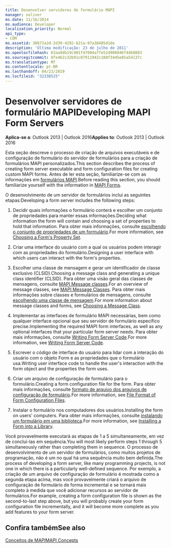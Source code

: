 ```yaml
---
title: Desenvolver servidores de formulário MAPI
manager: soliver
ms.date: 11/16/2014
ms.audience: Developer
localization_priority: Normal
api_type:
- COM
ms.assetid: 30672a2d-2d39-4292-b21a-97a38485d1de
description: 'Última modificação: 23 de julho de 2011'
ms.openlocfilehash: 63aa9db19c901f47004a7fe52d906846f44b8883
ms.sourcegitcommit: 8fe462c32b91c87911942c188f3445e85a54137c
ms.translationtype: MT
ms.contentlocale: pt-BR
ms.lasthandoff: 04/23/2019
ms.locfileid: "32338525"
---
```

# <a name="developing-mapi-form-servers"></a><span data-ttu-id="b6f32-103">Desenvolver servidores de formulário MAPI</span><span class="sxs-lookup"><span data-stu-id="b6f32-103">Developing MAPI Form Servers</span></span>

  
  
<span data-ttu-id="b6f32-104">**Aplica-se a**: Outlook 2013 | Outlook 2016</span><span class="sxs-lookup"><span data-stu-id="b6f32-104">**Applies to**: Outlook 2013 | Outlook 2016</span></span> 
  
<span data-ttu-id="b6f32-105">Esta seção descreve o processo de criação de arquivos executáveis e de configuração de formulário do servidor de formulários para a criação de formulários MAPI personalizados.</span><span class="sxs-lookup"><span data-stu-id="b6f32-105">This section describes the process of creating form server executable and form configuration files for creating custom MAPI forms.</span></span> <span data-ttu-id="b6f32-106">Antes de ler esta seção, familiarize-se com as informações em [formulários MAPI](mapi-forms.md).</span><span class="sxs-lookup"><span data-stu-id="b6f32-106">Before reading this section, you should familiarize yourself with the information in [MAPI Forms](mapi-forms.md).</span></span>
  
<span data-ttu-id="b6f32-107">O desenvolvimento de um servidor de formulários inclui as seguintes etapas:</span><span class="sxs-lookup"><span data-stu-id="b6f32-107">Developing a form server includes the following steps:</span></span>
  
1. <span data-ttu-id="b6f32-108">Decidir quais informações o formulário conterá e escolher um conjunto de propriedades para manter essas informações.</span><span class="sxs-lookup"><span data-stu-id="b6f32-108">Deciding what information the form will contain and choosing a set of properties to hold that information.</span></span> <span data-ttu-id="b6f32-109">Para obter mais informações, consulte [escolhendo o conjunto de propriedades de um formulário](choosing-a-form-s-property-set.md).</span><span class="sxs-lookup"><span data-stu-id="b6f32-109">For more information, see [Choosing a Form's Property Set](choosing-a-form-s-property-set.md).</span></span>
    
2. <span data-ttu-id="b6f32-110">Criar uma interface do usuário com a qual os usuários podem interagir com as propriedades do formulário.</span><span class="sxs-lookup"><span data-stu-id="b6f32-110">Designing a user interface with which users can interact with the form's properties.</span></span>
    
3. <span data-ttu-id="b6f32-111">Escolher uma classe de mensagem e gerar um identificador de classe exclusivo (CLSID).</span><span class="sxs-lookup"><span data-stu-id="b6f32-111">Choosing a message class and generating a unique class identifier (CLSID).</span></span> <span data-ttu-id="b6f32-112">Para obter uma visão geral das classes de mensagens, consulte [MAPI Message classes](mapi-message-classes.md).</span><span class="sxs-lookup"><span data-stu-id="b6f32-112">For an overview of message classes, see [MAPI Message Classes](mapi-message-classes.md).</span></span> <span data-ttu-id="b6f32-113">Para obter mais informações sobre classes e formulários de mensagens, consulte [escolhendo uma classe de mensagem](choosing-a-message-class.md).</span><span class="sxs-lookup"><span data-stu-id="b6f32-113">For more information about message classes and forms, see [Choosing a Message Class](choosing-a-message-class.md).</span></span>
    
4. <span data-ttu-id="b6f32-114">Implementar as interfaces de formulário MAPI necessárias, bem como qualquer interface opcional que seu servidor de formulário específico precise.</span><span class="sxs-lookup"><span data-stu-id="b6f32-114">Implementing the required MAPI form interfaces, as well as any optional interfaces that your particular form server needs.</span></span> <span data-ttu-id="b6f32-115">Para obter mais informações, consulte [Writing Form Server Code](writing-form-server-code.md).</span><span class="sxs-lookup"><span data-stu-id="b6f32-115">For more information, see [Writing Form Server Code](writing-form-server-code.md).</span></span> 
    
5. <span data-ttu-id="b6f32-116">Escrever o código de interface do usuário para lidar com a interação do usuário com o objeto Form e as propriedades que o formulário usa.</span><span class="sxs-lookup"><span data-stu-id="b6f32-116">Writing user interface code to handle the user's interaction with the form object and the properties the form uses.</span></span>
    
6. <span data-ttu-id="b6f32-117">Criar um arquivo de configuração de formulário para o formulário.</span><span class="sxs-lookup"><span data-stu-id="b6f32-117">Creating a form configuration file for the form.</span></span> <span data-ttu-id="b6f32-118">Para obter mais informações, consulte [formato de arquivo dos arquivos de configuração de formulário](file-format-of-form-configuration-files.md).</span><span class="sxs-lookup"><span data-stu-id="b6f32-118">For more information, see [File Format of Form Configuration Files](file-format-of-form-configuration-files.md).</span></span>
    
7. <span data-ttu-id="b6f32-119">Instalar o formulário nos computadores dos usuários.</span><span class="sxs-lookup"><span data-stu-id="b6f32-119">Installing the form on users' computers.</span></span> <span data-ttu-id="b6f32-120">Para obter mais informações, consulte [instalando um formulário em uma biblioteca](installing-a-form-into-a-library.md).</span><span class="sxs-lookup"><span data-stu-id="b6f32-120">For more information, see [Installing a Form into a Library](installing-a-form-into-a-library.md).</span></span>
    
<span data-ttu-id="b6f32-121">Você provavelmente executará as etapas de 1 a 5 simultaneamente, em vez de concluí-las em sequência.</span><span class="sxs-lookup"><span data-stu-id="b6f32-121">You will most likely perform steps 1 through 5 simultaneously rather than completing them in sequence.</span></span> <span data-ttu-id="b6f32-122">O processo de desenvolvimento de um servidor de formulários, como muitos projetos de programação, não é um no qual há uma sequência muito bem definida.</span><span class="sxs-lookup"><span data-stu-id="b6f32-122">The process of developing a form server, like many programming projects, is not one in which there is a particularly well-defined sequence.</span></span> <span data-ttu-id="b6f32-123">Por exemplo, a criação de um arquivo de configuração de formulário é mostrada como a segunda etapa acima, mas você provavelmente criará o arquivo de configuração de formulário de forma incremental e se tornará mais completo à medida que você adicionar recursos ao servidor de formulários.</span><span class="sxs-lookup"><span data-stu-id="b6f32-123">For example, creating a form configuration file is shown as the second-to-last step above, but you will probably create your form configuration file incrementally, and it will become more complete as you add features to your form server.</span></span>
  
## <a name="see-also"></a><span data-ttu-id="b6f32-124">Confira também</span><span class="sxs-lookup"><span data-stu-id="b6f32-124">See also</span></span>



[<span data-ttu-id="b6f32-125">Conceitos de MAPI</span><span class="sxs-lookup"><span data-stu-id="b6f32-125">MAPI Concepts</span></span>](mapi-concepts.md)

